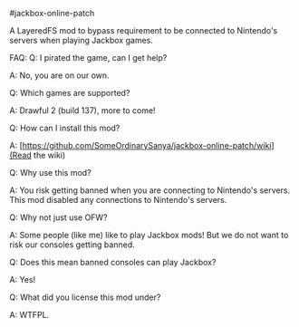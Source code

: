 #jackbox-online-patch



A LayeredFS mod to bypass requirement to be connected to Nintendo's servers when playing Jackbox games.

FAQ:
Q: I pirated the game, can I get help?

A: No, you are on our own.

Q: Which games are supported?

A: Drawful 2 (build 137), more to come!

Q: How can I install this mod?

A: [https://github.com/SomeOrdinarySanya/jackbox-online-patch/wiki](Read the wiki)

Q: Why use this mod?

A: You risk getting banned when you are connecting to Nintendo's servers. This mod disabled any connections to Nintendo's servers.

Q: Why not just use OFW?

A: Some people (like me) like to play Jackbox mods! But we do not want to risk our consoles getting banned.

Q: Does this mean banned consoles can play Jackbox?

A: Yes!

Q: What did you license this mod under?

A: WTFPL.
